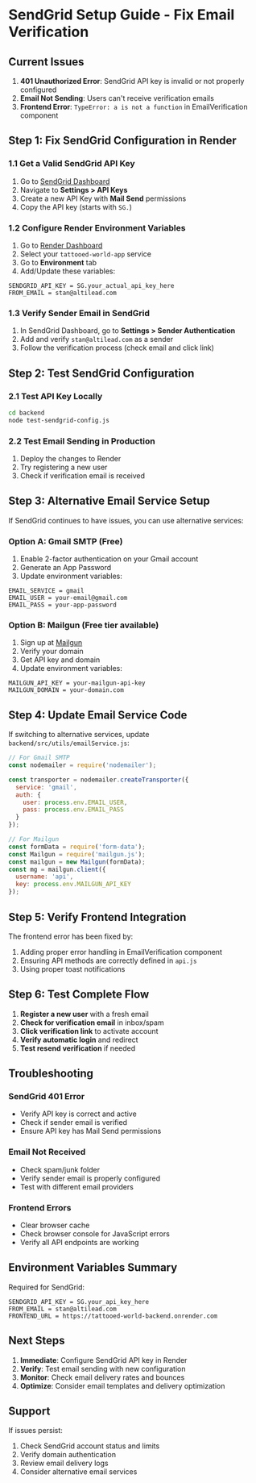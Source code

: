 # SendGrid Setup Guide - Fix Email Verification

## Current Issues
1. **401 Unauthorized Error**: SendGrid API key is invalid or not properly configured
2. **Email Not Sending**: Users can't receive verification emails
3. **Frontend Error**: `TypeError: a is not a function` in EmailVerification component

## Step 1: Fix SendGrid Configuration in Render

### 1.1 Get a Valid SendGrid API Key
1. Go to [SendGrid Dashboard](https://app.sendgrid.com/)
2. Navigate to **Settings > API Keys**
3. Create a new API Key with **Mail Send** permissions
4. Copy the API key (starts with `SG.`)

### 1.2 Configure Render Environment Variables
1. Go to [Render Dashboard](https://dashboard.render.com/)
2. Select your `tattooed-world-app` service
3. Go to **Environment** tab
4. Add/Update these variables:

```
SENDGRID_API_KEY = SG.your_actual_api_key_here
FROM_EMAIL = stan@altilead.com
```

### 1.3 Verify Sender Email in SendGrid
1. In SendGrid Dashboard, go to **Settings > Sender Authentication**
2. Add and verify `stan@altilead.com` as a sender
3. Follow the verification process (check email and click link)

## Step 2: Test SendGrid Configuration

### 2.1 Test API Key Locally
```bash
cd backend
node test-sendgrid-config.js
```

### 2.2 Test Email Sending in Production
1. Deploy the changes to Render
2. Try registering a new user
3. Check if verification email is received

## Step 3: Alternative Email Service Setup

If SendGrid continues to have issues, you can use alternative services:

### Option A: Gmail SMTP (Free)
1. Enable 2-factor authentication on your Gmail account
2. Generate an App Password
3. Update environment variables:

```
EMAIL_SERVICE = gmail
EMAIL_USER = your-email@gmail.com
EMAIL_PASS = your-app-password
```

### Option B: Mailgun (Free tier available)
1. Sign up at [Mailgun](https://www.mailgun.com/)
2. Verify your domain
3. Get API key and domain
4. Update environment variables:

```
MAILGUN_API_KEY = your-mailgun-api-key
MAILGUN_DOMAIN = your-domain.com
```

## Step 4: Update Email Service Code

If switching to alternative services, update `backend/src/utils/emailService.js`:

```javascript
// For Gmail SMTP
const nodemailer = require('nodemailer');

const transporter = nodemailer.createTransporter({
  service: 'gmail',
  auth: {
    user: process.env.EMAIL_USER,
    pass: process.env.EMAIL_PASS
  }
});

// For Mailgun
const formData = require('form-data');
const Mailgun = require('mailgun.js');
const mailgun = new Mailgun(formData);
const mg = mailgun.client({
  username: 'api',
  key: process.env.MAILGUN_API_KEY
});
```

## Step 5: Verify Frontend Integration

The frontend error has been fixed by:
1. Adding proper error handling in EmailVerification component
2. Ensuring API methods are correctly defined in `api.js`
3. Using proper toast notifications

## Step 6: Test Complete Flow

1. **Register a new user** with a fresh email
2. **Check for verification email** in inbox/spam
3. **Click verification link** to activate account
4. **Verify automatic login** and redirect
5. **Test resend verification** if needed

## Troubleshooting

### SendGrid 401 Error
- Verify API key is correct and active
- Check if sender email is verified
- Ensure API key has Mail Send permissions

### Email Not Received
- Check spam/junk folder
- Verify sender email is properly configured
- Test with different email providers

### Frontend Errors
- Clear browser cache
- Check browser console for JavaScript errors
- Verify all API endpoints are working

## Environment Variables Summary

Required for SendGrid:
```
SENDGRID_API_KEY = SG.your_api_key_here
FROM_EMAIL = stan@altilead.com
FRONTEND_URL = https://tattooed-world-backend.onrender.com
```

## Next Steps

1. **Immediate**: Configure SendGrid API key in Render
2. **Verify**: Test email sending with new configuration
3. **Monitor**: Check email delivery rates and bounces
4. **Optimize**: Consider email templates and delivery optimization

## Support

If issues persist:
1. Check SendGrid account status and limits
2. Verify domain authentication
3. Review email delivery logs
4. Consider alternative email services 